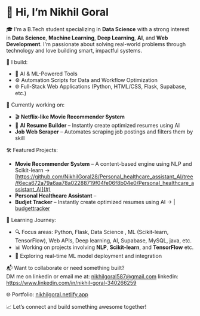 # 👋 Hi, I’m Nikhil Goral

🎓 I'm a B.Tech student specializing in **Data Science** with a strong interest in **Data Science**, **Machine Learning**, **Deep Learning**, **AI**, and **Web Development**. I'm passionate about solving real-world problems through technology and love building smart, impactful systems.

🔧 I build:
- 🧠 AI & ML-Powered Tools  
- ⚙️ Automation Scripts for Data and Workflow Optimization  
- 🌐 Full-Stack Web Applications (Python, HTML/CSS, Flask, Supabase, etc.)

🚀 Currently working on:
- 🎬 **Netflix-like Movie Recommender System**  
- 📸 **AI Resume Builder** – Instantly create optimized resumes using AI
- **Job Web Scraper** – Automates scraping job postings and filters them by skill

🛠️ Featured Projects:
- **Movie Recommender System** – A content-based engine using NLP and Scikit-learn → [https://github.com/NikhilGoral28/Personal_healthcare_assistant_AI/tree/f6eca672a79a6aa78a02288719f04fe06f8b04e0/Personal_healthcare_assistant_AI](#)  
- **Personal Healthcare Assistant** – 
- **Budjet Tracker** – Instantly create optimized resumes using AI → | [budgettracker]()  

🧠 Learning Journey:  
- 🔍 Focus areas: Python, Flask, Data Science , ML (Scikit-learn, TensorFlow), Web APIs, Deep learning, AI, Supabase, MySQL, java, etc.  
- 📊 Working on projects involving **NLP**, **Scikit-learn**, and **TensorFlow**  etc.
- 🧪 Exploring real-time ML model deployment and integration

📬 Want to collaborate or need something built?  
DM me on linkedin or email me at: nikhilgoral587@gmail.com
linkedin: https://www.linkedin.com/in/nikhil-goral-340266259

🌐 Portfolio: [nikhilgoral.netlify.app](https://nikhilgoral.netlify.app)

📈 Let’s connect and build something awesome together!
